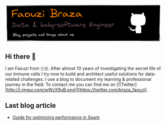 ![](assets/banner_GithubProfile.png)


## Hi there 👋 
I am Faouzi from  🇫🇷. After almost 10 years of investigating the secret life of our immune cells I try now to build and architect useful solutions for data-related challenges. I use a blog to document my learning & professional journey in the field. To contact me you can find me on [![Twitter][http://i.imgur.com/wWzX9uB.png]][https://twitter.com/braza_faouzi].

## Last blog article

- [Guide for optimizing performance in Spark](https://fbraza.github.io/BrazLog/spark/python/scala/2021/07/08/spark-optimization.html)
